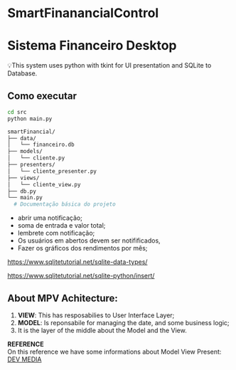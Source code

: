 # SmartFinanancialControl
# Sistema Financeiro Desktop

💡This system uses python with tkint for UI presentation and SQLite to Database.

## Como executar

```bash
cd src
python main.py

smartFinancial/
├── data/
│   └── financeiro.db
├── models/
│   └── cliente.py
├── presenters/
│   └── cliente_presenter.py
├── views/
│   └── cliente_view.py
├── db.py
└── main.py
  # Documentação básica do projeto

```

* abrir uma notificação;
* soma de entrada e valor total;
* lembrete com notificação;
* Os usuários em abertos devem ser notifificados,
* Fazer os gráficos dos rendimentos por mês;


https://www.sqlitetutorial.net/sqlite-data-types/

https://www.sqlitetutorial.net/sqlite-python/insert/

## About MPV Achitecture:

1. **VIEW**: This has resposabilies to  User Interface Layer;
2. **MODEL**: Is reponsabile for managing the date, and some business logic;
3. It is the layer of the middle about the Model and the View. 

**REFERENCE**
<br/>
On this reference we have some informations about Model View Present:
[DEV MEDIA](https://www.devmedia.com.br/o-padrao-mvp-model-view-presenter/3043)